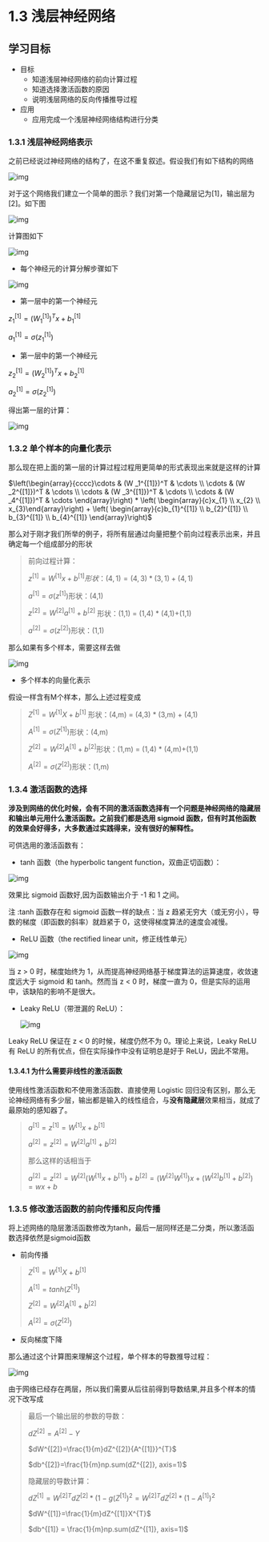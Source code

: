 # 1.3 浅层神经网络

## 学习目标

- 目标
  - 知道浅层神经网络的前向计算过程
  - 知道选择激活函数的原因
  - 说明浅层网络的反向传播推导过程
- 应用
  - 应用完成一个浅层神经网络结构进行分类

### 1.3.1 浅层神经网络表示

之前已经说过神经网络的结构了，在这不重复叙述。假设我们有如下结构的网络

![img](.\images\浅层神经网络.png)

对于这个网络我们建立一个简单的图示？我们对第一个隐藏层记为[1]，输出层为[2]。如下图

![img](.\images\浅层网络的标记.png)

计算图如下

![img](.\images\浅层神经网络计算图.png)

- 每个神经元的计算分解步骤如下

![img](.\images\浅层网络分解步骤.png)

- 第一层中的第一个神经元

$z _1^{[1]} = (W _1^{[1]})^Tx+b _1^{[1]}$

$a _1^{[1]} = \sigma(z _1^{[1]})$

- 第一层中的第一个神经元

$z _2^{[1]} = (W _2^{[1]})^Tx+b _2^{[1]}$

$a _2^{[1]} = \sigma(z _2^{[1]})$

得出第一层的计算：

![img](.\images\浅层神经网络完整计算.png)

### 1.3.2 单个样本的向量化表示

那么现在把上面的第一层的计算过程过程用更简单的形式表现出来就是这样的计算

$\left(\begin{array}{cccc}\cdots & (W _1^{[1]})^T & \cdots \\ \cdots & (W _2^{[1]})^T & \cdots \\ \cdots & (W _3^{[1]})^T & \cdots \\ \cdots & (W _4^{[1]})^T & \cdots \end{array}\right) * \left( \begin{array}{c}x_{1} \\ x_{2} \\ x_{3}\end{array}\right) + \left( \begin{array}{c}b_{1}^{[1]} \\ b_{2}^{[1]} \\ b_{3}^{[1]} \\ b_{4}^{[1]} \end{array}\right)$

那么对于刚才我们所举的例子，将所有层通过向量把整个前向过程表示出来，并且确定每一个组成部分的形状

> 前向过程计算：
>
> $z^{[1]} = W^{[1]}x+b^{[1]} 形状：(4,1) = (4,3) * (3,1) + (4,1)$
>
> $a^{[1]}=\sigma(z^{[1]})$形状：(4,1)
>
> $z^{[2]} = W^{[2]}a^{[1]}+b^{[2]}$ 形状：(1,1) = (1,4) * (4,1)+(1,1)
>
> $a^{[2]}=\sigma(z^{[2]})$形状：(1,1)

那么如果有多个样本，需要这样去做

![img](.\images\m个样本的循环浅层.png)

- 多个样本的向量化表示

假设一样含有M个样本，那么上述过程变成

> $Z^{[1]} = W^{[1]}X+b^{[1]}$ 形状：(4,m) = (4,3) * (3,m) + (4,1)
>
> ${A}^{[1]}=\sigma(Z^{[1]})$形状：(4,m)
>
> $Z^{[2]} = W^{[2]}A^{[1]}+b^{[2]}$形状：(1,m) = (1,4) * (4,m)+(1,1)
>
> $A^{[2]}=\sigma(Z^{[2]})$形状：(1,m)

### 1.3.4 激活函数的选择

**涉及到网络的优化时候，会有不同的激活函数选择有一个问题是神经网络的隐藏层和输出单元用什么激活函数。之前我们都是选用 sigmoid 函数，但有时其他函数的效果会好得多，大多数通过实践得来，没有很好的解释性。**

可供选用的激活函数有：

- tanh 函数（the hyperbolic tangent function，双曲正切函数）：

![img](.\images\tanh.png)

效果比 sigmoid 函数好,因为函数输出介于 -1 和 1 之间。

注 :tanh 函数存在和 sigmoid 函数一样的缺点：当 z 趋紧无穷大（或无穷小），导数的梯度（即函数的斜率）就趋紧于 0，这使得梯度算法的速度会减慢。

- ReLU 函数（the rectified linear unit，修正线性单元）

![img](.\images\relu.png)

当 z > 0 时，梯度始终为 1，从而提高神经网络基于梯度算法的运算速度，收敛速度远大于 sigmoid 和 tanh。然而当 z < 0 时，梯度一直为 0，但是实际的运用中，该缺陷的影响不是很大。

- Leaky ReLU（带泄漏的 ReLU）：

  ![img](.\images\leakyrelu.png)

Leaky ReLU 保证在 z < 0 的时候，梯度仍然不为 0。理论上来说，Leaky ReLU 有 ReLU 的所有优点，但在实际操作中没有证明总是好于 ReLU，因此不常用。

#### 1.3.4.1 为什么需要非线性的激活函数

使用线性激活函数和不使用激活函数、直接使用 Logistic 回归没有区别，那么无论神经网络有多少层，输出都是输入的线性组合，与**没有隐藏层**效果相当，就成了最原始的感知器了。

> $a^{[1]} = z^{[1]} = W^{[1]}x+b^{[1]}$
>
> ${a}^{[2]}=z^{[2]} = W^{[2]}a^{[1]}+b^{[2]}$
>
> 那么这样的话相当于
>
> ${a}^{[2]}=z^{[2]} = W^{[2]}(W^{[1]}x+b^{[1]})+b^{[2]}=(W^{[2]}W^{[1]})x+(W^{[2]}b^{[1]}+b^{[2]})=wx+b$

### 1.3.5 修改激活函数的前向传播和反向传播

将上述网络的隐层激活函数修改为tanh，最后一层同样还是二分类，所以激活函数选择依然是sigmoid函数

- 前向传播

> $Z^{[1]} = W^{[1]}X+b^{[1]}$
>
> ${A}^{[1]}=tanh(Z^{[1]})$
>
> $Z^{[2]} = W^{[2]}A^{[1]}+b^{[2]}$
>
> $A^{[2]}=\sigma(Z^{[2]})$

- 反向梯度下降

那么通过这个计算图来理解这个过程，单个样本的导数推导过程：

![img](.\images\浅层神经网络计算图.png)

由于网络已经存在两层，所以我们需要从后往前得到导数结果,并且多个样本的情况下改写成

> 最后一个输出层的参数的导数：
>
> $dZ^{[2]} = A^{[2]} - Y$
>
> $dW^{[2]}=\frac{1}{m}dZ^{[2]}{A^{[1]}}^{T}$
>
> $db^{[2]}=\frac{1}{m}np.sum(dZ^{[2]}, axis=1)$
>
> 隐藏层的导数计算：
>
> $dZ^{[1]} = {W^{[2]}}^{T}dZ^{[2]}*{(1-g(Z^{[1]})}^{2}={W^{[2]}}^{T}dZ^{[2]}*{(1-A^{[1]})}^{2}$
>
> $dW^{[1]}=\frac{1}{m}dZ^{[1]}X^{T}$
>
> $db^{[1]} = \frac{1}{m}np.sum(dZ^{[1]}, axis=1)$